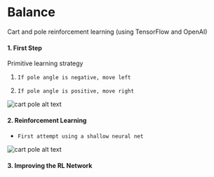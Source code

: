 # Balance
Cart and pole reinforcement learning (using TensorFlow and OpenAI)


#### 1. First Step

Primitive learning strategy

1. ```If pole angle is negative, move left```

2. ```If pole angle is positive, move right```

![cart pole alt text](https://github.com/lukexyz/Balance-RL/blob/master/img/001_left-right.gif?raw=true)

#### 2. Reinforcement Learning
* ```First attempt using a shallow neural net```

![cart pole alt text](https://github.com/lukexyz/Balance-RL/blob/master/img/002_very_shallow_network.gif?raw=true)

#### 3. Improving the RL Network
